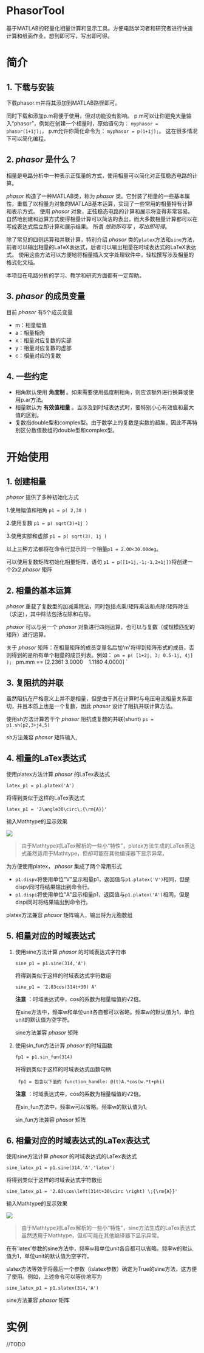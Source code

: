 # PhasorTool
基于MATLAB的轻量化相量计算和显示工具。方便电路学习者和研究者进行快速计算和纸面作业。想到即可写，写出即可得。

# 简介
## 1. 下载与安装
下载phasor.m并将其添加到MATLAB路径即可。

同时下载和添加p.m将便于使用，但对功能没有影响。
p.m可以让你避免大量输入“phasor”，例如在创建一个相量时，原始语句为：
` myphasor = phasor(1+1j); `，
p.m允许你简化命令为：
` myphasor = p(1+1j); `。
这在很多情况下可以简化编程。



## 2.  _phasor_ 是什么？
相量是电路分析中一种表示正弦量的方式，使用相量可以简化对正弦稳态电路的计算。

 _phasor_ 构造了一种MATLAB类，称为 _phasor_ 类。它封装了相量的一些基本属性，重载了以相量为对象的MATLAB基本运算，实现了一些常用的相量特有计算和表示方式。
使用 _phasor_ 对象，正弦稳态电路的计算和展示将变得非常容易。
自然地创建和运算方式使得相量计算可以简洁的表出，而大多数相量计算都可以在写成表达式后立即计算和展示结果。
所谓 _想到即可写_ ，_写出即可得_。

除了常见的四则运算和并联计算，特别介绍 _phasor_ 类的` platex `方法和` sine `方法，
前者可以输出相量的LaTeX表达式，后者可以输出相量在时域表达式的LaTeX表达式。
使用这些方法可以方便地将相量插入文字处理软件中，轻松撰写涉及相量的格式化文档。

本项目在电路分析的学习、教学和研究方面都有一定帮助。



## 3.  _phasor_ 的成员变量
目前 _phasor_ 有5个成员变量

- m：相量幅值
- a：相量相角
- x：相量对应复数的实部
- y：相量对应复数的虚部
- c：相量对应的复数



## 4. 一些约定
+ 相角默认使用 __角度制__ 。如果需要使用弧度制相角，则应该额外进行换算或使用p.ar方法。
+ 相量默认为 __有效值相量__ 。当涉及到时域表达式时，要特别小心有效值和最大值的区别。
+ 复数指double型和complex型。由于数学上的复数是实数的超集，因此不再特别区分数值数组的double型和complex型。



# 开始使用
## 1. 创建相量
  _phasor_ 提供了多种初始化方式

1.使用幅值和相角	` p1 = p( 2,30 ) `

2.使用复数		` p1 = p( sqrt(3)+1j ) `

3.使用实部和虚部	` p1 = p( sqrt(3), 1j ) `

以上三种方法都将在命令行显示同一个相量` p1 = 2.00<30.00deg `。

可以使用复数矩阵初始化相量矩阵，语句 ` p1 = p([1+1j,-1;-1,2+1j]) `将创建一个2x2 _phasor_ 矩阵



## 2. 相量的基本运算
_phasor_ 重载了复数型的加减乘除法，同时包括点乘/矩阵乘法和点除/矩阵除法（求逆），其中除法包括左除和右除。

_phasor_ 可以与另一个 _phasor_ 对象进行四则运算，也可以与复数（或规模匹配的矩阵）进行运算。

关于 _phasor_ 矩阵：在相量矩阵的成员变量名后加'm'将得到矩阵形式的成员，否则得到的是所有单个相量的成员列表。例如：
` pm = p( [1+2j, 3; 0.5-1j, 4j] ); 
` pm.mm == [2.2361    3.0000 `
`			1.1180    4.0000] `



## 3. 复阻抗的并联
虽然阻抗在严格意义上并不是相量，但是由于其在计算时与电压电流相量关系密切，并且本质上也是一个复数，因此 _phasor_ 设计了阻抗并联计算方法。

使用sh方法计算若干个 _phasor_ 阻抗或复数的并联(shunt)  ` ps = p1.sh(p2,3+j4,5) `

sh方法兼容 _phasor_ 矩阵输入,



## 4. 相量的LaTex表达式
使用platex方法计算 _phasor_ 的LaTex表达式

` latex_p1 = p1.platex('A') `

将得到类似于这样的LaTex表达式

` latex_p1 = '2\angle30\circ\;{\rm{A}}' `

输入Mathtype的显示效果

![](http://latex.codecogs.com/gif.latex?2\angle30^\circ{\rm{A}})

> 由于Mathtype对LaTex解析的一些小“特性”，platex方法生成的LaTex表达式虽然适用于Mathtype，但却可能在其他编译器下显示异常。

为方便使用platex， _phasor_ 集成了两个常用形式

+ ` p1.dispv `将使用单位"V"显示相量p1，返回值与` p1.platex('V') `相同，但是dispv同时将结果输出到命令行。
+ ` p1.dispi `将使用单位"A"显示相量p1，返回值与` p1.platex('A') `相同，但是dispi同时将结果输出到命令行。

platex方法兼容 _phasor_ 矩阵输入，输出将为元胞数组

## 5. 相量对应的时域表达式
1. 使用sine方法计算 _phasor_ 的时域表达式字符串

	` sine_p1 = p1.sine(314,'A') `

	将得到类似于这样的时域表达式字符数组

	` sine_p1 = '2.83cos(314t+30) A' `

	 __注意__ ：时域表达式中，cos的系数为相量幅值的√2倍。

	在sine方法中，频率w和单位unit各自都可以省略。频率w的默认值为1，单位unit的默认值为空字符。

	sine方法兼容 _phasor_ 矩阵

2. 使用sin_fun方法计算 _phasor_ 的时域函数

	` fp1 = p1.sin_fun(314) `
	
	将得到类似于这样的时域表达式函数句柄

	` fp1 = 包含以下值的 function_handle: @(t)A.*cos(w.*t+phi)`
	
	 __注意__ ：时域表达式中，cos的系数为相量幅值的√2倍。

	在sin_fun方法中，频率w可以省略。频率w的默认值为1。

	sin_fun方法兼容 _phasor_ 矩阵

## 6. 相量对应的时域表达式的LaTex表达式
使用sine方法计算 _phasor_ 的时域表达式的LaTex表达式

` sine_latex_p1 = p1.sine(314,'A','latex') `

将得到类似于这样的时域表达式字符数组

` sine_latex_p1 = '2.83\cos\left(314t+30\circ \right) \;{\rm{A}}' `

输入Mathtype的显示效果

![](http://latex.codecogs.com/gif.latex?2.83\cos\left(314t+30^\circ\right){\rm{A}})

> 由于Mathtype对LaTex解析的一些小“特性”，sine方法生成的LaTex表达式虽然适用于Mathtype，但却可能在其他编译器下显示异常。

在有‘latex’参数的sine方法中，频率w和单位unit各自都可以省略。频率w的默认值为1，单位unit的默认值为空字符。

slatex方法等效于将最后一个参数（islatex参数）确定为True的sine方法，这方便了使用。例如，上述命令可以等价地写为

` sine_latex_p1 = p1.slatex(314,'A') `

sine方法兼容 _phasor_ 矩阵



# 实例
//TODO
